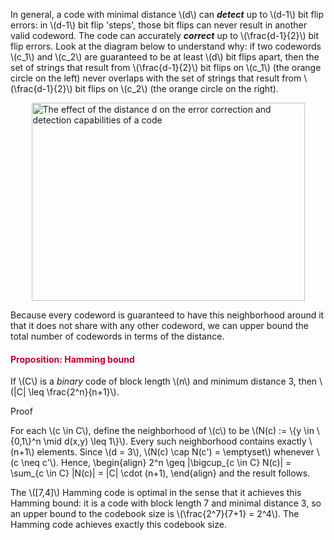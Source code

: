 <p>In general, a code with minimal distance \(d\) can <em><strong>detect</strong></em> up to \(d-1\) bit flip errors: in \(d-1\) bit flip 'steps', those bit flips can never result in another valid codeword. The code can accurately <strong><em>correct</em></strong> up to \(\frac{d-1}{2}\) bit flip errors. Look at the diagram below to understand why: if two codewords \(c_1\) and \(c_2\) are guaranteed to be at least \(d\) bit flips apart, then the set of strings that result from \(\frac{d-1}{2}\) bit flips on \(c_1\) (the orange circle on the left) never overlaps with the set of strings that result from \(\frac{d-1}{2}\) bit flips on \(c_2\) (the orange circle on the right).</p>
<p><img style="display: block; margin-left: auto; margin-right: auto;" src="247009" alt="The effect of the distance d on the error correction and detection capabilities of a code" width="437" height="317" data-api-endpoint="https://canvas.uva.nl/api/v1/courses/2205/files/247009" data-api-returntype="File"></p>
<p>Because every codeword is guaranteed to have this neighborhood around it that it does not share with any other codeword, we can upper bound the total number of codewords in terms of the distance.</p>
<div class="content-box pad-box-mini border border-trbl border-round">
<h4 style="color: #bc0031;"><strong>Proposition: Hamming bound</strong></h4>
If \(C\) is a <i>binary</i> code of block length \(n\) and minimum distance 3, then \(|C| \leq \frac{2^n}{n+1}\).
<p><span class="element_toggler" role="button" aria-controls="group1" aria-label="Toggler" aria-expanded="false"><span class="Button">Proof</span></span></p>
<div id="group1" style="">
<div class="content-box">For each \(c \in C\), define the neighborhood of \(c\) to be \(N(c) := \{y \in \{0,1\}^n \mid d(x,y) \leq 1\}\). Every such neighborhood contains exactly \(n+1\) elements. Since \(d = 3\), \(N(c) \cap N(c') = \emptyset\) whenever \(c \neq c'\). Hence, \begin{align} 2^n \geq |\bigcup_{c \in C} N(c)| = \sum_{c \in C} |N(c)| = |C| \cdot (n+1), \end{align} and the result follows.</div>
</div>
</div>
<p>The \([7,4]\) Hamming code is optimal in the sense that it achieves this Hamming bound: it is a code with block length 7 and minimal distance 3, so an upper bound to the codebook size is \(\frac{2^7}{7+1} = 2^4\). The Hamming code achieves exactly this codebook size.</p>